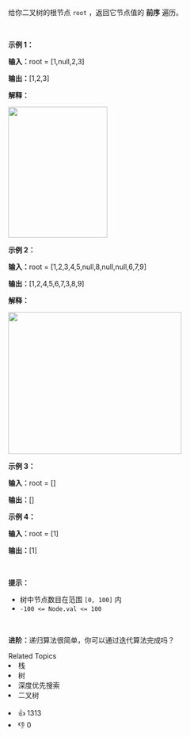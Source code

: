 <p>给你二叉树的根节点 <code>root</code> ，返回它节点值的&nbsp;<strong>前序</strong><em>&nbsp;</em>遍历。</p>

<p>&nbsp;</p>

<p><strong class="example">示例 1：</strong></p>

<div class="example-block"> 
 <p><strong>输入：</strong><span class="example-io">root = [1,null,2,3]</span></p> 
</div>

<p><strong>输出：</strong><span class="example-io">[1,2,3]</span></p>

<p><strong>解释：</strong></p>

<p><img alt="" src="https://assets.leetcode.com/uploads/2024/08/29/screenshot-2024-08-29-202743.png" style="width: 200px; height: 264px;" /></p>

<p><strong class="example">示例 2：</strong></p>

<div class="example-block"> 
 <p><span class="example-io"><b>输入：</b>root = [1,2,3,4,5,null,8,null,null,6,7,9]</span></p> 
</div>

<p><span class="example-io"><b>输出：</b>[1,2,4,5,6,7,3,8,9]</span></p>

<p><strong>解释：</strong></p>

<p><img alt="" src="https://assets.leetcode.com/uploads/2024/08/29/tree_2.png" style="width: 350px; height: 286px;" /></p>

<p><strong class="example">示例 3：</strong></p>

<div class="example-block"> 
 <p><span class="example-io"><b>输入：</b>root = []</span></p> 
</div>

<p><span class="example-io"><b>输出：</b>[]</span></p>

<p><strong class="example">示例 4：</strong></p>

<div class="example-block"> 
 <p><strong>输入：</strong><span class="example-io">root = [1]</span></p> 
</div>

<p><span class="example-io"><b>输出：</b>[1]</span></p>

<p>&nbsp;</p>

<p><strong>提示：</strong></p>

<ul> 
 <li>树中节点数目在范围 <code>[0, 100]</code> 内</li> 
 <li><code>-100 &lt;= Node.val &lt;= 100</code></li> 
</ul>

<p>&nbsp;</p>

<p><strong>进阶：</strong>递归算法很简单，你可以通过迭代算法完成吗？</p>

<div><div>Related Topics</div><div><li>栈</li><li>树</li><li>深度优先搜索</li><li>二叉树</li></div></div><br><div><li>👍 1313</li><li>👎 0</li></div>